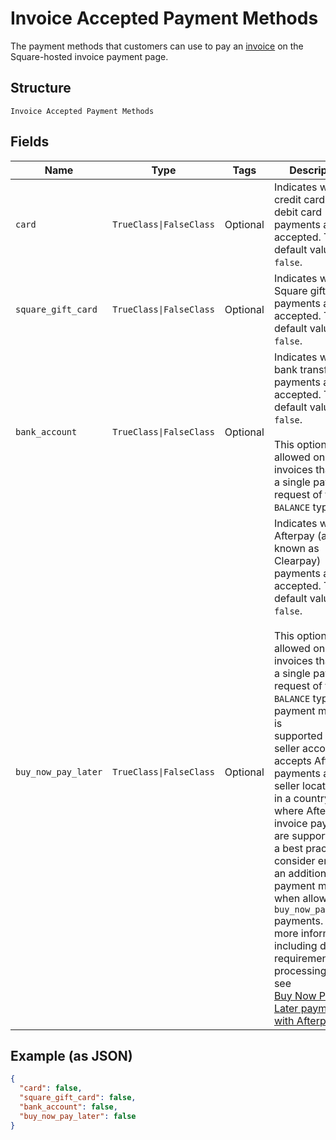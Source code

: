 
# Invoice Accepted Payment Methods

The payment methods that customers can use to pay an [invoice](../../doc/models/invoice.md) on the Square-hosted invoice payment page.

## Structure

`Invoice Accepted Payment Methods`

## Fields

| Name | Type | Tags | Description |
|  --- | --- | --- | --- |
| `card` | `TrueClass\|FalseClass` | Optional | Indicates whether credit card or debit card payments are accepted. The default value is `false`. |
| `square_gift_card` | `TrueClass\|FalseClass` | Optional | Indicates whether Square gift card payments are accepted. The default value is `false`. |
| `bank_account` | `TrueClass\|FalseClass` | Optional | Indicates whether bank transfer payments are accepted. The default value is `false`.<br><br>This option is allowed only for invoices that have a single payment request of the `BALANCE` type. |
| `buy_now_pay_later` | `TrueClass\|FalseClass` | Optional | Indicates whether Afterpay (also known as Clearpay) payments are accepted. The default value is `false`.<br><br>This option is allowed only for invoices that have a single payment request of the `BALANCE` type. This payment method is<br>supported if the seller account accepts Afterpay payments and the seller location is in a country where Afterpay<br>invoice payments are supported. As a best practice, consider enabling an additional payment method when allowing<br>`buy_now_pay_later` payments. For more information, including detailed requirements and processing limits, see<br>[Buy Now Pay Later payments with Afterpay](https://developer.squareup.com/docs/invoices-api/overview#buy-now-pay-later). |

## Example (as JSON)

```json
{
  "card": false,
  "square_gift_card": false,
  "bank_account": false,
  "buy_now_pay_later": false
}
```


